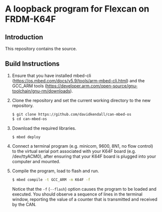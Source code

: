# A loopback program for Flexcan on FRDM-K64F

## Introduction

This repository contains the source.


## Build Instructions


1. Ensure that you have installed mbed-cli
   (https://os.mbed.com/docs/v5.9/tools/arm-mbed-cli.html) and the GCC_ARM
   tools
   (https://developer.arm.com/open-source/gnu-toolchain/gnu-rm/downloads). 

1. Clone the repository and set the current working directory to the new repository.

     ```sh
     $ git clone https://github.com/davidkendall/can-mbed-os
     $ cd can-mbed-os
     ```

1. Download the required libraries.

   ```sh
   $ mbed deploy
   ```

1. Connect a terminal program (e.g. minicom, 9600, 8N1, no flow control) to the
   virtual serial port associated with your K64F board (e.g. /dev/ttyACM0),
   after ensuring that your K64F board is plugged into your computer and
   mounted.

1. Compile the program, load to flash and run.

     ```sh
     $ mbed compile -t GCC_ARM -m K64F -f
     ```
   Notice that the `-f` (`--flash`) option causes the program to be loaded and
   executed. You should observe a sequence of lines in the terminal window,
   reporting the value of a counter that is transmitted and received by the
   CAN.

